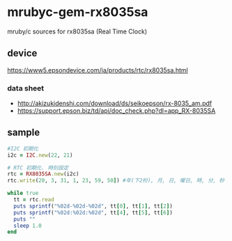 # mrubyc-gem-rx8035sa
mruby/c sources for rx8035sa (Real Time Clock)

## device
https://www5.epsondevice.com/ja/products/rtc/rx8035sa.html

### data sheet
+ http://akizukidenshi.com/download/ds/seikoepson/rx-8035_am.pdf
+ https://support.epson.biz/td/api/doc_check.php?dl=app_RX-8035SA

## sample

```ruby
#I2C 初期化
i2c = I2C.new(22, 21)

# RTC 初期化. 時刻設定
rtc = RX8035SA.new(i2c)
rtc.write(20, 3, 31, 1, 23, 59, 50]) #年(下2桁), 月, 日, 曜日, 時, 分, 秒

while true
  tt = rtc.read
  puts sprintf("%02d-%02d-%02d", tt[0], tt[1], tt[2])
  puts sprintf("%02d:%02d:%02d", tt[4], tt[5], tt[6])
  puts ""
  sleep 1.0
end
```
